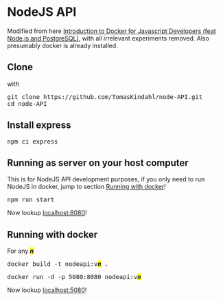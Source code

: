 # NodeJS API

Modified from here [Introduction to Docker for Javascript Developers (feat Node.js and PostgreSQL)](https://dev.to/alexeagleson/docker-for-javascript-developers-41me), with all
irrelevant experiments removed. Also presumably docker is already
installed.

## Clone

with

<pre>
git clone https://github.com/TomasKindahl/node-API.git
cd node-API
</pre>

## Install express

<pre>
npm ci express
</pre>

## Running as server on your host computer

This is for NodeJS API development purposes, if you only
need to run NodeJS in docker, jump to section
[Running with docker](https://github.com/TomasKindahl/node-API?tab=readme-ov-file#running-with-docker)!

<pre>
npm run start
</pre>

Now lookup [localhost:8080](http://localhost:8080/)!

## Running with docker

For any <i style="background: yellow"><b>n</b></i> 

<pre>
docker build -t nodeapi:v<i style="background: yellow"><b>n</b></i> .
</pre>

<pre>
docker run -d -p 5080:8080 nodeapi:v<i style="background: yellow"><b>n</b></i>
</pre>

Now lookup [localhost:5080](http://localhost:5080/)!